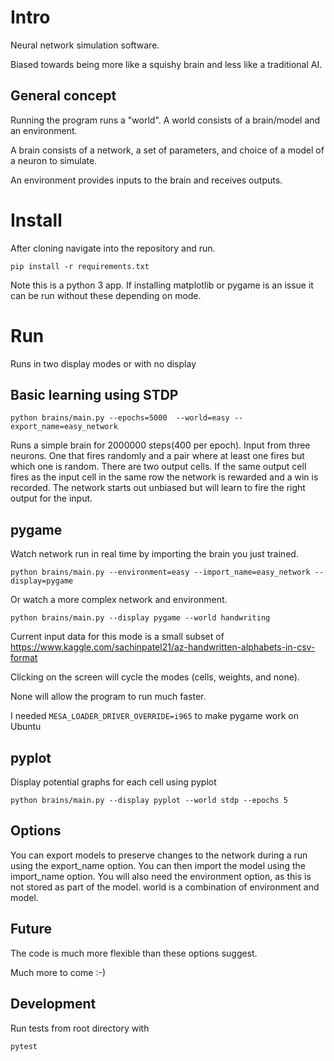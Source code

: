 # Intro

Neural network simulation software.

Biased towards being more like a squishy brain and less like a traditional AI.

## General concept

Running the program runs a "world". A world consists of a brain/model and an environment.

A brain consists of a network, a set of parameters, and choice of a model of a neuron to simulate.

An environment provides inputs to the brain and receives outputs.

# Install

After cloning navigate into the repository and run.

`pip install -r requirements.txt`

Note this is a python 3 app.
If installing matplotlib or pygame is an issue it can be run without these depending on mode.

# Run

Runs in two display modes or with no display

## Basic learning using STDP

`python brains/main.py --epochs=5000  --world=easy --export_name=easy_network`

Runs a simple brain for 2000000 steps(400 per epoch). Input from three neurons. One that fires randomly and a pair where at least one fires but which one is random. There are two output cells. If the same output cell fires as the input cell in the same row the network is rewarded and a win is recorded. The network starts out unbiased but will learn to fire the right output for the input.

## pygame

Watch network run in real time by importing the brain you just trained.

`python brains/main.py --environment=easy --import_name=easy_network --display=pygame`

Or watch a more complex network and environment.

`python brains/main.py --display pygame --world handwriting`

Current input data for this mode is a small subset of https://www.kaggle.com/sachinpatel21/az-handwritten-alphabets-in-csv-format

Clicking on the screen will cycle the modes (cells, weights, and none).

None will allow the program to run much faster.

I needed
`MESA_LOADER_DRIVER_OVERRIDE=i965`
to make pygame work on Ubuntu

## pyplot

Display potential graphs for each cell using pyplot

`python brains/main.py --display pyplot --world stdp --epochs 5`

## Options

You can export models to preserve changes to the network during a run using the export_name option.
You can then import the model using the import_name option. You will also need the environment option, as this is not stored as part of the model. world is a combination of environment and model.


## Future

The code is much more flexible than these options suggest.

Much more to come :-)

## Development

Run tests from root directory with

`pytest`